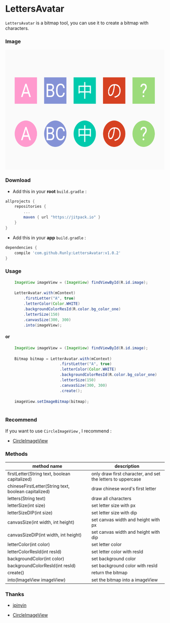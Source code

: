 # LettersAvatar

`LettersAvatar` is a bitmap tool, you can use it to create a bitmap with characters.


### Image
<img src="https://github.com/Runly/LettersAvatar/blob/master/image/image.png" width = "593" height = "379" align=center />


### Download

- Add this in your **root** `build.gradle` :

```groovy
allprojects {
    repositories {
        ...
        maven { url "https://jitpack.io" }
    }
}
```

- Add this in your **app** `build.gradle` :

```groovy
dependencies {
    compile 'com.github.Runly:LettersAvatar:v1.0.2'
}
```

### Usage

```java
    ImageView imageView = (ImageView) findViewById(R.id.image);
    
    LetterAvatar.with(mContext)
        .firstLetter("A", true)
        .letterColor(Color.WHITE)
        .backgroundColorResId(R.color.bg_color_one)
        .letterSize(150)
        .canvasSize(300, 300)
        .into(imageView);
```

#### or


```java
    ImageView imageView = (ImageView) findViewById(R.id.image);
    
    Bitmap bitmap = LetterAvatar.with(mContext)
                        .firstLetter("A", true)
                        .letterColor(Color.WHITE)
                        .backgroundColorResId(R.color.bg_color_one)
                        .letterSize(150)
                        .canvasSize(300, 300)
                        .create();
                        
    imageView.setImageBitmap(bitmap);     
   
```

### Recommend

If you want to use `CircleImageView` , I recommend : 

* <a href="https://github.com/hdodenhof/CircleImageView">CircleImageView</a>


### Methods
|method name|description
|---|---|
|firstLetter(String text, boolean capitalized)|only draw first character, and set the letters to uppercase
|chineseFirstLetter(String text, boolean capitalized)|draw chinese word's first letter
|letters(String text)|draw all characters
|letterSize(int size)|set letter size with px
|letterSizeDIP(int size)|set letter size with dip
|canvasSize(int width, int height)|set canvas width and height with px
|canvasSizeDIP(int width, int height)|set canvas width and height with dip
|letterColor(int color)|set letter color
|letterColorResId(int resId)|set letter color with resId
|backgroundColor(int color)|set background color
|backgroundColorResId(int resId)|set background color with resId
|create()|return the bitmap
|into(ImageView imageView)|set the bitmap into a imageView


### Thanks

* <a href="https://github.com/stuxuhai/jpinyin">jpinyin</a>
 
* <a href="https://github.com/hdodenhof/CircleImageView">CircleImageView</a>

